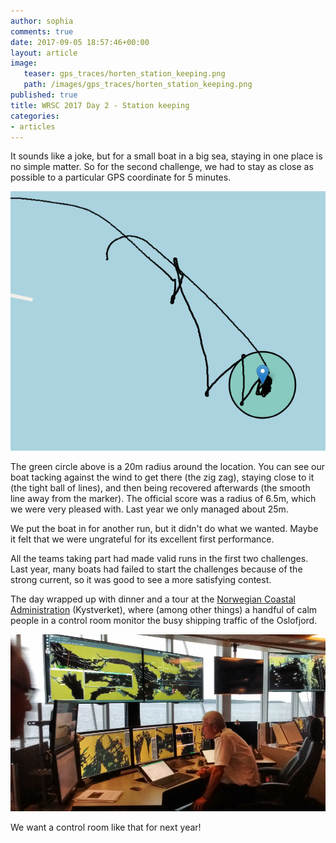 ```yaml
---
author: sophia
comments: true
date: 2017-09-05 18:57:46+00:00
layout: article
image:
   teaser: gps_traces/horten_station_keeping.png
   path: /images/gps_traces/horten_station_keeping.png
published: true
title: WRSC 2017 Day 2 - Station keeping
categories:
- articles
---
```


It sounds like a joke, but for a small boat in a big sea, staying in one place
is no simple matter. So for the second challenge, we had to stay as close as
possible to a particular GPS coordinate for 5 minutes.

![station keeping GPS trace](/images/gps_traces/horten_station_keeping.png)

The green circle above is a 20m radius around the location. You can see our
boat tacking against the wind to get there (the zig zag), staying close to it
(the tight ball of lines), and then being recovered afterwards (the smooth line
away from the marker). The official score was a radius of 6.5m, which we were
very pleased with. Last year we only managed about 25m.

We put the boat in for another run, but it didn't do what we wanted. Maybe it
felt that we were ungrateful for its excellent first performance.

All the teams taking part had made valid runs in the first two challenges.
Last year, many boats had failed to start the challenges because of the strong
current, so it was good to see a more satisfying contest.

The day wrapped up with dinner and a tour at the [Norwegian Coastal
Administration](http://www.kystverket.no/en) (Kystverket),
where (among other things) a handful of calm people in a control room monitor
the busy shipping traffic of the Oslofjord.

![kystverket control room](/images/kystverket.jpg)

We want a control room like that for next year!
